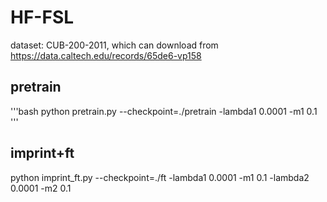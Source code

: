 
# HF-FSL 


dataset: CUB-200-2011, which can download from https://data.caltech.edu/records/65de6-vp158


## pretrain
'''bash
python pretrain.py --checkpoint=./pretrain -lambda1 0.0001 -m1 0.1
'''


## imprint+ft 
python imprint_ft.py --checkpoint=./ft -lambda1 0.0001 -m1 0.1 -lambda2 0.0001 -m2 0.1